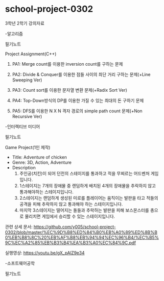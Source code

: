 # school-project-0302

3학년 2학기 강의자료


-알고리즘

  필기노트
  
  Project Assignment(C++)
  
  1. PA1: Merge count를 이용한 inversion count를 구하는 문제
  
  2. PA2: Divide & Conquer를 이용한 점들 사이의 최단 거리 구하는 문제(+Line Sweeping Ver)
  
  3. PA3: Count sort를 이용한 문자열 변환 문제(+Radix Sort Ver)
  
  4. PA4: Top-Down방식의 DP를 이용한 가질 수 있는 최대의 돈 구하기 문제 
  
  5. PA5: DFS를 이용한 N X N 격자 경로의 simple path count 문제(+Non Recursive Ver) 
    

-인터렉티브 미디어

  필기노트
  
  Game Project(1인 제작)
  
  - Title: Adventure of chicken
  - Genre: 3D, Action, Adventure
  - Description
    1. 주인공(치킨)이 되어 던전의 스테이지를 통과하고 적을 무찌르는 어드벤처 게임입니다. 
    2. 1스테이지는 7개의 장애물 중 랜덤하게 배치된 4개의 장애물을 추락하지 않고 통과해야하는 스테이지입니다.
    3. 2스테이지는 랜덤하게 생성된 미로를 플레이어는 움직이는 발판을 타고 적들의 공격을 피해 추락하지 않고 통과해야 하는 스테이지입니다.
    4. 마지막 3스테이지는 떨어지는 돌들과 추락하는 발판을 피해 보스몬스터를 총으로 물리치면 게임에서 승리할 수 있는 스테이지입니다.
  
  관련 상세 문서: 
  https://github.com/y005/school-project-0302/blob/master/%EC%9D%B8%ED%84%B0%EB%A0%89%ED%8B%B0%EB%B8%8C%20%EB%AF%B8%EB%94%94%EC%96%B4/%EC%B5%9C%EC%A2%85%EB%B3%B4%EA%B3%A0%EC%84%9C.pdf
  
  실행영상: https://youtu.be/gX_pAlZ9e34


-소프트웨어공학

  필기노트
  
